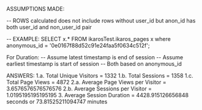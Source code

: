 ASSUMPTIONS MADE:

-- ROWS calculated does not include rows without user_id but anon_id has both user_id and non_user_id pair

-- EXAMPLE: SELECT x.* FROM ikarosTest.ikaros_pages x where anonymous_id = '0e0167f88d52c91e24faa5f0634c512f';

For Duration:
-- Assume latest timestamp is end of session
-- Assume earliest timestamp is start of session
-- Both based on anonymous_id

ANSWERS:
1.a. Total Unique Visitors = 1332
1.b. Total Sessions = 1358
1.c. Total Page Views = 4872
2.a. Average Page Views per Visitor = 3.6576576576576576
2.b. Average Sessions per Visitor = 1.0195195195195195
3. Average Session Duration = 4428.915126656848 seconds or 73.81525211094747 minutes
